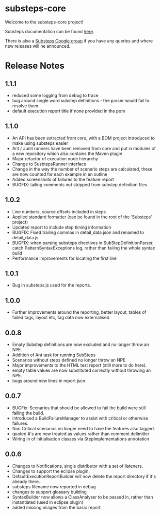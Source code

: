 substeps-core
=============

Welcome to the substeps-core project!

Substeps documentation can be found [here](http://substeps.technophobia.com/ "Substeps documentation").  

There is also a [Substeps Google group](http://groups.google.com/group/substeps?hl=en-GB "Substeps Google group") if you have any queries and where new releases will ne announced.

Release Notes
=============

1.1.1
-----
* reduced some logging from debug to trace
* bug around single word substep definitions - the parser would fail to resolve them
* default execution report title if none provided in the pom

1.1.0
-----
* An API has been extracted from core, with a BOM project introduced to make using substeps easier
* Ant / Junit runners have been removed from core and put in modules of a new repository which also contains the Maven plugin
* Major refactor of execution node hierarchy
* Change to SusbtepsRunner interface
* Change in the way the number of scenario steps are calculated, these are now counted for each example in an outline
* Added screenshots of failures to the feature report
* BUGFIX: tailing comments not stripped from substep definition files

1.0.2
-----
* Line numbers, source offsets included in steps
* Applied standard formatter (can be found in the root of the 'Substeps' project)  
* Updated report to include step timing information
* BUGFIX: Fixed trailing commas in  detail_data.json and renamed to detail_data.js
* BUGFIX: when parsing substeps directives in SubStepDefinitionParser, catch PatternSyntaxExceptions log, rather than failing the whole syntax build
* Performance improvements for locating the first line

1.0.1
-----
* Bug in substeps.js used for the reports.

1.0.0
-----
* Further improvements around the reporting, better layout, tables of failed tags, layout etc, tag data now externalised.

0.0.8
-----
* Empty Substep definitions are now excluded and no longer throw an NPE.
* Addition of Ant task for running SubSteps
* Scenarios without steps defined no longer throw an NPE.
* Major improvements to the HTML test report (still more to do here).
* empty table values are now substituted correctly without throwing an NPE.
* bugs around new lines in report json

0.0.7
-----
* BUGFix: Scenarios that should be allowed to fail the build were still failing the build.
* Introduced a BuildFailureManager to assist with critical or otherwise failures.
* Non Critical scenarios no longer need to have the features also tagged.
* quoted #'s are now treated as values rather than comment delimitter
* Wiring in of initialisation classes via StepImplementations annotation


 
0.0.6
-----
* Changes to Notifications, single distributor with a set of listeners.
* Changes to support the eclipse plugin.
* DefaultExecutionReportBuilder will now delete the report directory if it's already there.
* substeps filename now reported in debug
* changes to support glossary building
* SyntaxBuilder now allows a ClassAnalyser to be passed in, rather than instantiated (used in eclipse plugin)
* added missing images from the basic report
